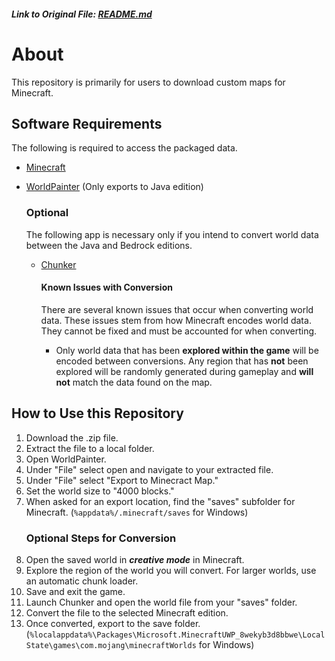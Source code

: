 ##### Link to Original File: [README.md](https://github.com/TheSundawg/minecraftmaps/blob/main/README.md)

# About
This repository is primarily for users to download custom maps for Minecraft.

## Software Requirements
The following is required to access the packaged data.
* [Minecraft](https://www.minecraft.net/en-us/download)
* [WorldPainter](https://www.worldpainter.net/) (Only exports to Java edition)

    ### Optional
  The following app is necessary only if you intend to convert world data between the Java and Bedrock editions.
  - [Chunker](https://www.chunker.app/)

    #### Known Issues with Conversion
    There are several known issues that occur when converting world data. These issues stem from how Minecraft encodes world data. They cannot be fixed and must be accounted for when converting.
    - Only world data that has been **explored within the game** will be encoded between conversions. Any region that has **not** been explored will be randomly generated during gameplay and **will not** match the data found on the map.
## How to Use this Repository
1. Download the .zip file.
2. Extract the file to a local folder.
3. Open WorldPainter.
4. Under "File" select open and navigate to your extracted file.
5. Under "File" select "Export to Minecract Map."
6. Set the world size to "4000 blocks."
7. When asked for an export location, find the "saves" subfolder for Minecraft. (```%appdata%/.minecraft/saves``` for Windows)
   ### Optional Steps for Conversion
1. Open the saved world in _**creative mode**_ in Minecraft.
2. Explore the region of the world you will convert.
        For larger worlds, use an automatic chunk loader.
3. Save and exit the game.
4. Launch Chunker and open the world file from your "saves" folder.
5. Convert the file to the selected Minecraft edition.
6. Once converted, export to the save folder. (```%localappdata%\Packages\Microsoft.MinecraftUWP_8wekyb3d8bbwe\LocalState\games\com.mojang\minecraftWorlds``` for Windows)
